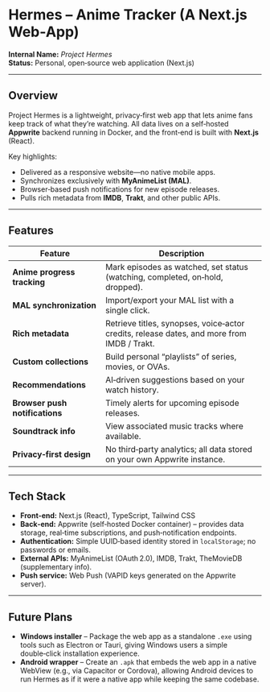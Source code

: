 # Hermes – Anime Tracker (A Next.js Web-App)

**Internal Name:** *Project Hermes*  
**Status:** Personal, open‑source web application (Next.js)

---

## Overview

Project Hermes is a lightweight, privacy‑first web app that lets anime fans keep track of what they’re watching. All data lives on a self‑hosted **Appwrite** backend running in Docker, and the front‑end is built with **Next.js** (React).

Key highlights:

- Delivered as a responsive website—no native mobile apps.  
- Synchronizes exclusively with **MyAnimeList (MAL)**.  
- Browser‑based push notifications for new episode releases.  
- Pulls rich metadata from **IMDB**, **Trakt**, and other public APIs.  

---

## Features

| Feature                     | Description                                                                 |
|-----------------------------|-----------------------------------------------------------------------------|
| **Anime progress tracking** | Mark episodes as watched, set status (watching, completed, on‑hold, dropped). |
| **MAL synchronization**    | Import/export your MAL list with a single click.                           |
| **Rich metadata**           | Retrieve titles, synopses, voice‑actor credits, release dates, and more from IMDB / Trakt. |
| **Custom collections**      | Build personal “playlists” of series, movies, or OVAs.                      |
| **Recommendations**         | AI‑driven suggestions based on your watch history.                         |
| **Browser push notifications** | Timely alerts for upcoming episode releases.                            |
| **Soundtrack info**         | View associated music tracks where available.                               |
| **Privacy‑first design**    | No third‑party analytics; all data stored on your own Appwrite instance.   |

---

## Tech Stack

- **Front‑end:** Next.js (React), TypeScript, Tailwind CSS  
- **Back‑end:** Appwrite (self‑hosted Docker container) – provides data storage, real‑time subscriptions, and push‑notification endpoints.  
- **Authentication:** Simple UUID‑based identity stored in `localStorage`; no passwords or emails.  
- **External APIs:** MyAnimeList (OAuth 2.0), IMDB, Trakt, TheMovieDB (supplementary info).  
- **Push service:** Web Push (VAPID keys generated on the Appwrite server).  

---

## Future Plans

- **Windows installer** – Package the web app as a standalone `.exe` using tools such as Electron or Tauri, giving Windows users a simple double‑click installation experience.  
- **Android wrapper** – Create an `.apk` that embeds the web app in a native WebView (e.g., via Capacitor or Cordova), allowing Android devices to run Hermes as if it were a native app while keeping the same codebase.  
